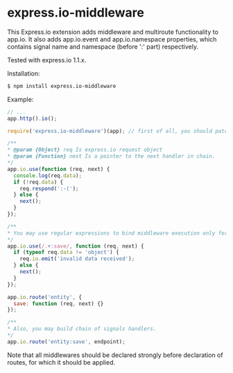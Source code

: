 # express.io-middleware

This Express.io extension adds middleware and multiroute functionality to app.io. It also adds app.io.event
and app.io.namespace properties, which contains signal name and namespace (before ':' part) respectively.

Tested with express.io 1.1.x.

Installation:

```bash
$ npm install express.io-middleware
```

Example:

```javascript
// ...
app.http().io();

require('express.io-middleware')(app); // first of all, you should patch express.io app after calling app.io();

/**
* @param {Object} req Is express.io request object
* @param {Function} next Is a pointer to the next handler in chain.
*/
app.io.use(function (req, next) {
  console.log(req.data);
  if (!req.data) {
    req.respond(':-(');
  } else {
    next();
  }
});

/**
* You may use regular expressions to bind middleware execution only for specified signals.
*/
app.io.use(/.+:save/, function (req, next) {
  if (typeof req.data != 'object') {
    req.io.emit('invalid data received');
  } else {
    next();
  }
});

app.io.route('entity', {
  save: function (req, next) {}
});

/**
* Also, you may build chain of signals handlers.
*/
app.io.route('entity:save', endpoint);
```

Note that all middlewares should be declared strongly before declaration of routes, for which it should be applied.
